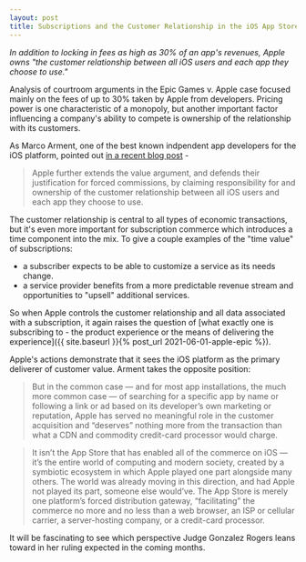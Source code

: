 ```yaml
---
layout: post
title: Subscriptions and the Customer Relationship in the iOS App Store
---
```


*In addition to locking in fees as high as 30% of an app's revenues, Apple owns "the customer relationship between all iOS users and each app they choose to use."* 

<!--excerpt--> 

Analysis of courtroom arguments in the Epic Games v. Apple case focused mainly on the fees of up to 30% taken by Apple from developers. Pricing power is one characteristic of a monopoly, but another important factor influencing a company's ability to compete is ownership of the relationship with its customers.

As Marco Arment, one of the best known indpendent app developers for the iOS platform, pointed out [in a recent blog post](https://marco.org/2021/06/03/developer-relations) -

>Apple further extends the value argument, and defends their justification for forced commissions, by claiming responsibility for and ownership of the customer relationship between all iOS users and each app they choose to use.

The customer relationship is central to all types of economic transactions, but it's even more important for subscription commerce which introduces a time component into the mix. To give a couple examples of the "time value" of subscriptions: 
- a subscriber expects to be able to customize a service as its needs change. 
- a service provider benefits from a more predictable revenue stream and opportunities to "upsell" additional services.

So when Apple controls the customer relationship and all data associated with a subscription, it again raises the question of [what exactly one is subscribing to - the product experience or the means of delivering the experience]({{ site.baseurl }}{% post_url 2021-06-01-apple-epic %}).

Apple's actions demonstrate that it sees the iOS platform as the primary deliverer of customer value. Arment takes the opposite position:

> But in the common case — and for most app installations, the much more common case — of searching for a specific app by name or following a link or ad based on its developer’s own marketing or reputation, Apple has served no meaningful role in the customer acquisition and “deserves” nothing more from the transaction than what a CDN and commodity credit-card processor would charge.

>It isn’t the App Store that has enabled all of the commerce on iOS — it’s the entire world of computing and modern society, created by a symbiotic ecosystem in which Apple played one part alongside many others. The world was already moving in this direction, and had Apple not played its part, someone else would’ve. The App Store is merely one platform’s forced distribution gateway, “facilitating” the commerce no more and no less than a web browser, an ISP or cellular carrier, a server-hosting company, or a credit-card processor.

It will be fascinating to see which perspective Judge Gonzalez Rogers leans toward in her ruling expected in the coming months.

